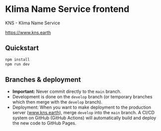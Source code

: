 # Klima Name Service frontend

KNS - Klima Name Service

https://www.kns.earth

## Quickstart

```bash
npm install
npm run dev
```

## Branches & deployment

- **Important:** Never commit directly to the `main` branch.
- Development is done on the `develop` branch (or temporary branches which then merge with the `develop` branch).
- Deployment: When you want to make deployment to the production server (www.kns.earth), merge `develop` into the `main` branch. A CI/CD system on GitHub (GitHub Actions) will automatically build and deploy the new code to GitHub Pages.